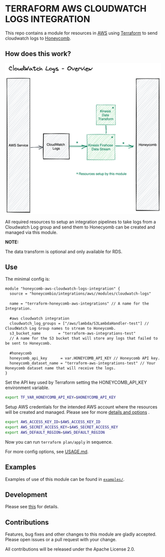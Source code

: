 # TERRAFORM AWS CLOUDWATCH LOGS INTEGRATION

This repo contains a module for resources in [AWS](https://aws.amazon.com/) using [Terraform](https://www.terraform.io/)
to send cloudwatch logs to [Honeycomb](https://www.honeycomb.io/).

## How does this work?

![AWS CloudWatch Logs Integration overview](../../docs/cloudwatch-logs-overview.png)

All required resources to setup an integration pipelines to take logs from a Cloudwatch Log group and send them to
Honecyomb can be created and managed via this module.

**NOTE:** 

The data transform is optional and only available for RDS.

## Use

The minimal config is:

```hcl
module "honeycomb-aws-cloudwatch-logs-integration" {
  source = "honeycombio/integrations/aws//modules/cloudwatch-logs"

  name = "terraform-honeycomb-aws-integrations" // A name for the Integration.

  #aws cloudwatch integration
  cloudwatch_log_groups = ["/aws/lambda/S3LambdaHandler-test"] // CloudWatch Log Group names to stream to Honeycomb.
  s3_bucket_name        = "terraform-aws-integrations-test"
  // A name for the S3 bucket that will store any logs that failed to be sent to Honeycomb.

  #honeycomb
  honeycomb_api_key      = var.HONEYCOMB_API_KEY // Honeycomb API key.
  honeycomb_dataset_name = "terraform-aws-integrations-test" // Your Honeycomb dataset name that will receive the logs.
}
```

Set the API key used by Terraform setting the HONEYCOMB_API_KEY environment variable.

```bash
export TF_VAR_HONEYCOMB_API_KEY=$HONEYCOMB_API_KEY
```

Setup AWS credentials for the intended AWS account where the resources will be created and managed. Please see for
more [details and options](https://registry.terraform.io/providers/hashicorp/aws/latest/docs#authentication-and-configuration)
.

```bash
export AWS_ACCESS_KEY_ID=$AWS_ACCESS_KEY_ID
export AWS_SECRET_ACCESS_KEY=$AWS_SECRET_ACCESS_KEY
export AWS_DEFAULT_REGION=$AWS_DEFAULT_REGION
```

Now you can run `terraform plan/apply` in sequence.

For more config options, see [USAGE.md](https://github.com/honeycombio/terraform-aws-integrations/blob/main/USAGE.md).

## Examples

Examples of use of this module can be found
in [`examples/`](https://github.com/honeycombio/terraform-aws-integrations/tree/main/examples).

## Development

Please see [this](https://github.com/honeycombio/terraform-aws-integrations#development) for details.

## Contributions

Features, bug fixes and other changes to this module are gladly accepted. Please open issues or a pull request with your
change.

All contributions will be released under the Apache License 2.0.
